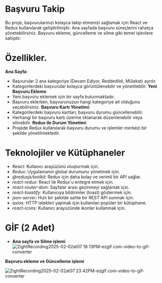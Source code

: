 # Başvuru Takip
Bu proje, başvurularınızı kolayca takip etmenizi sağlamak için React ve Redux kullanılarak geliştirilmiştir.
Ana sayfada başvuru süreçlerini rahatça yönetebilirsiniz. Başvuru ekleme, güncelleme ve silme gibi temel işlevlere sahiptir.

# Özellikler.
**Ana Sayfa**: 
- Başvurular 3 ana kategoriye (Devam Ediyor, Reddedildi, Mülakat) ayrılır.
- Kategorilerdeki başvurular kolayca görüntülenebilir ve yönetilebilir.
**Yeni Başvuru Ekleme**:
- Yeni başvuru eklemek için bir sayfa bulunmaktadır.
- Başvuru eklerken, başvurunuzun hangi kategoriye ait olduğunu seçebilirsiniz.
**Başvuru Kartı Yönetimi**:
- Kategorilerdeki başvuru kartları, başvuru durumu güncellenebilir.
- Herhangi bir başvuru kartı üzerine tıklanarak düzenlenebilir veya silinebilir.
**Redux ile Durum Yönetimi**:
- Projede Redux kullanılarak başvuru durumu ve işlemler merkezi bir şekilde yönetilmektedir.

# Teknolojiler ve Kütüphaneler
- *React:* Kullanıcı arayüzünü oluşturmak için.
- *Redux:* Uygulamanın global durumunu yönetmek için.
- *@reduxjs/toolkit:* Redux için daha kolay ve verimli bir API sağlar.
- *react-redux:* React ile Redux'u entegre etmek için.
- *react-router-dom:* Sayfalar arası gezinmeyi sağlamak için.
- *react-toastify:* Kullanıcıya bildirimler (toast) göstermek için.
- *json-server:* Hızlı bir şekilde sahte bir REST API sunmak için.
- *axios:* HTTP istekleri yapmak için kullanılan popüler bir kütüphane.
- *react-icons:* Kullanıcı arayüzünde ikonlar kullanmak için.

# GİF (2 Adet)

- **Ana sayfa ve Silme işlemi**
![ZightRecording2025-02-02at07 16 13PM-ezgif com-video-to-gif-converter](https://github.com/user-attachments/assets/910660ce-e4eb-4c9d-af28-f1ce3466b95f)

**Başvuru ekleme ve Güncelleme işlemi**

![ZightRecording2025-02-02at07 23 42PM-ezgif com-video-to-gif-converter](https://github.com/user-attachments/assets/bb40f5fb-043e-4736-9074-a1f9a6254198)

